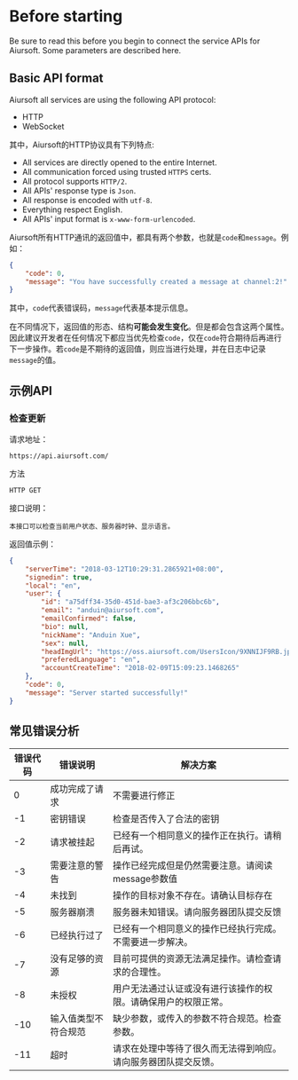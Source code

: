 # Before starting

Be sure to read this before you begin to connect the service APIs for Aiursoft. Some parameters are described here.

## Basic API format

Aiursoft all services are using the following API protocol:

* HTTP
* WebSocket

其中，Aiursoft的HTTP协议具有下列特点:

* All services are directly opened to the entire Internet.
* All communication forced using trusted `HTTPS` certs.
* All protocol supports `HTTP/2`.
* All APIs' response type is `Json`.
* All response is encoded with `utf-8`.
* Everything respect English.
* All APIs' input format is `x-www-form-urlencoded`.

Aiursoft所有HTTP通讯的返回值中，都具有两个参数，也就是`code`和`message`。例如：

```json
{
    "code": 0,
    "message": "You have successfully created a message at channel:2!"
}
```

其中，`code`代表错误码，`message`代表基本提示信息。

在不同情况下，返回值的形态、结构**可能会发生变化**。但是都会包含这两个属性。因此建议开发者在任何情况下都应当优先检查`code`，仅在`code`符合期待后再进行下一步操作。若`code`是不期待的返回值，则应当进行处理，并在日志中记录`message`的值。

## 示例API

### 检查更新

请求地址：

    https://api.aiursoft.com/

方法

    HTTP GET

接口说明：

    本接口可以检查当前用户状态、服务器时钟、显示语言。

返回值示例：

```json
{
    "serverTime": "2018-03-12T10:29:31.2865921+08:00",
    "signedin": true,
    "local": "en",
    "user": {
        "id": "a75dff34-35d0-451d-bae3-af3c206bbc6b",
        "email": "anduin@aiursoft.com",
        "emailConfirmed": false,
        "bio": null,
        "nickName": "Anduin Xue",
        "sex": null,
        "headImgUrl": "https://oss.aiursoft.com/UsersIcon/9XNNIJF9RB.jpg",
        "preferedLanguage": "en",
        "accountCreateTime": "2018-02-09T15:09:23.1468265"
    },
    "code": 0,
    "message": "Server started successfully!"
}
```

## 常见错误分析

| 错误代码        | 错误说明    |  解决方案  |
|--|--|--|
|0|  成功完成了请求  |   不需要进行修正
|-1|   密钥错误  | 检查是否传入了合法的密钥
|-2|   请求被挂起  | 已经有一个相同意义的操作正在执行。请稍后再试。
|-3|   需要注意的警告  | 操作已经完成但是仍然需要注意。请阅读message参数值
|-4|   未找到  | 操作的目标对象不存在。请确认目标存在
|-5|   服务器崩溃  | 服务器未知错误。请向服务器团队提交反馈
|-6|   已经执行过了  | 已经有一个相同意义的操作已经执行完成。不需要进一步解决。
|-7|   没有足够的资源 | 目前可提供的资源无法满足操作。请检查请求的合理性。
|-8|   未授权 | 用户无法通过认证或没有进行该操作的权限。请确保用户的权限正常。
|-10|  输入值类型不符合规范 | 缺少参数，或传入的参数不符合规范。检查参数。
|-11|  超时 | 请求在处理中等待了很久而无法得到响应。请向服务器团队提交反馈。
